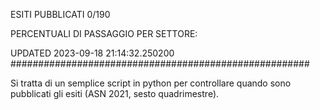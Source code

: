 ESITI PUBBLICATI 0/190 

PERCENTUALI DI PASSAGGIO PER SETTORE:

UPDATED 2023-09-18 21:14:32.250200
###################################################### 

Si tratta di un semplice script in python per controllare quando sono pubblicati gli esiti (ASN 2021, sesto quadrimestre).

